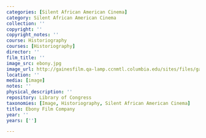 ```yaml
---
categories: [Silent African American Cinema]
category: Silent African American Cinema
collection: ''
copyright: ''
copyright_notes: ''
course: Historiography
courses: [Historiography]
director: ''
film_title: ''
image_src: ebony.jpg
image_url: http://gainesfilm.qa-lamp.ccnmtl.columbia.edu/sites/files/gainesfilm/images/ebony.jpg
location: ''
media: [image]
notes: ''
physical_description: ''
repository: Library of Congress
taxonomies: [Image, Historiography, Silent African American Cinema]
title: Ebony Film Company
year: ''
years: ['']

---
```

